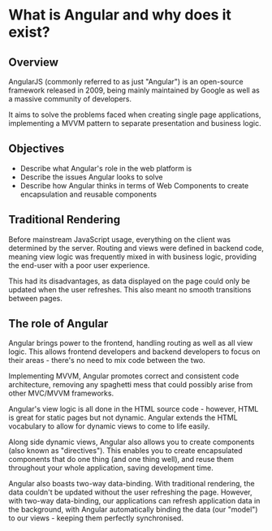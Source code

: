 # What is Angular and why does it exist?

## Overview

AngularJS (commonly referred to as just "Angular") is an open-source framework released in 2009, being mainly maintained by Google as well as a massive community of developers.

It aims to solve the problems faced when creating single page applications, implementing a MVVM pattern to separate presentation and business logic.

## Objectives

- Describe what Angular's role in the web platform is
- Describe the issues Angular looks to solve
- Describe how Angular thinks in terms of Web Components to create encapsulation and reusable components

## Traditional Rendering

Before mainstream JavaScript usage, everything on the client was determined by the server. Routing and views were defined in backend code, meaning view logic was frequently mixed in with business logic, providing the end-user with a poor user experience.

This had its disadvantages, as data displayed on the page could only be updated when the user refreshes. This also meant no smooth transitions between pages.

## The role of Angular

Angular brings power to the frontend, handling routing as well as all view logic. This allows frontend developers and backend developers to focus on their areas - there's no need to mix code between the two.

Implementing MVVM, Angular promotes correct and consistent code architecture, removing any spaghetti mess that could possibly arise from other MVC/MVVM frameworks.

Angular's view logic is all done in the HTML source code - however, HTML is great for static pages but not dynamic. Angular extends the HTML vocabulary to allow for dynamic views to come to life easily.

Along side dynamic views, Angular also allows you to create components (also known as "directives"). This enables you to create encapsulated components that do one thing (and one thing well), and reuse them throughout your whole application, saving development time.

Angular also boasts two-way data-binding. With traditional rendering, the data couldn't be updated without the user refreshing the page. However, with two-way data-binding, our applications can refresh application data in the background, with Angular automatically binding the data (our "model") to our views - keeping them perfectly synchronised. 
